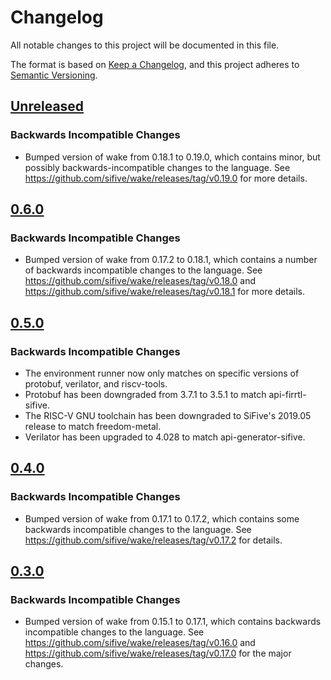 # Changelog

All notable changes to this project will be documented in this file.

The format is based on [Keep a Changelog](https://keepachangelog.com/en/1.0.0/),
and this project adheres to [Semantic Versioning](https://semver.org/spec/v2.0.0.html).

## [Unreleased]

### Backwards Incompatible Changes
- Bumped version of wake from 0.18.1 to 0.19.0, which contains minor, but possibly backwards-incompatible changes to the language. See https://github.com/sifive/wake/releases/tag/v0.19.0 for more details.


## [0.6.0]

### Backwards Incompatible Changes
- Bumped version of wake from 0.17.2 to 0.18.1, which contains a number of backwards incompatible changes to the language. See https://github.com/sifive/wake/releases/tag/v0.18.0 and https://github.com/sifive/wake/releases/tag/v0.18.1 for more details.


## [0.5.0]

### Backwards Incompatible Changes
- The environment runner now only matches on specific versions of protobuf, verilator, and riscv-tools.
- Protobuf has been downgraded from 3.7.1 to 3.5.1 to match api-firrtl-sifive.
- The RISC-V GNU toolchain has been downgraded to SiFive's 2019.05 release to match freedom-metal.
- Verilator has been upgraded to 4.028 to match api-generator-sifive.


## [0.4.0]

### Backwards Incompatible Changes
- Bumped version of wake from 0.17.1 to 0.17.2, which contains some backwards incompatible changes to the language. See https://github.com/sifive/wake/releases/tag/v0.17.2 for details.


## [0.3.0]

### Backwards Incompatible Changes
- Bumped version of wake from 0.15.1 to 0.17.1, which contains backwards incompatible changes to the language. See https://github.com/sifive/wake/releases/tag/v0.16.0 and https://github.com/sifive/wake/releases/tag/v0.17.0 for the major changes.

[Unreleased]: https://github.com/sifive/environment-blockci-sifive/compare/0.6.0...HEAD
[0.6.0]: https://github.com/sifive/environment-blockci-sifive/compare/0.5.0...0.6.0
[0.5.0]: https://github.com/sifive/environment-blockci-sifive/compare/0.4.0...0.5.0
[0.4.0]: https://github.com/sifive/environment-blockci-sifive/compare/0.3.0...0.4.0
[0.3.0]: https://github.com/sifive/environment-blockci-sifive/compare/0.2.1...0.3.0
